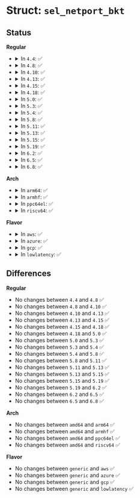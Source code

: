 # Struct: <code>sel_netport_bkt</code>

## Status
<b>Regular</b>
<ul>
<li>
<details>
<summary>In <code>4.4</code>: ✅</summary>

```c
struct sel_netport_bkt {
    int size;
    struct list_head list;
};
```
</details>
</li>
<li>
<details>
<summary>In <code>4.8</code>: ✅</summary>

```c
struct sel_netport_bkt {
    int size;
    struct list_head list;
};
```
</details>
</li>
<li>
<details>
<summary>In <code>4.10</code>: ✅</summary>

```c
struct sel_netport_bkt {
    int size;
    struct list_head list;
};
```
</details>
</li>
<li>
<details>
<summary>In <code>4.13</code>: ✅</summary>

```c
struct sel_netport_bkt {
    int size;
    struct list_head list;
};
```
</details>
</li>
<li>
<details>
<summary>In <code>4.15</code>: ✅</summary>

```c
struct sel_netport_bkt {
    int size;
    struct list_head list;
};
```
</details>
</li>
<li>
<details>
<summary>In <code>4.18</code>: ✅</summary>

```c
struct sel_netport_bkt {
    int size;
    struct list_head list;
};
```
</details>
</li>
<li>
<details>
<summary>In <code>5.0</code>: ✅</summary>

```c
struct sel_netport_bkt {
    int size;
    struct list_head list;
};
```
</details>
</li>
<li>
<details>
<summary>In <code>5.3</code>: ✅</summary>

```c
struct sel_netport_bkt {
    int size;
    struct list_head list;
};
```
</details>
</li>
<li>
<details>
<summary>In <code>5.4</code>: ✅</summary>

```c
struct sel_netport_bkt {
    int size;
    struct list_head list;
};
```
</details>
</li>
<li>
<details>
<summary>In <code>5.8</code>: ✅</summary>

```c
struct sel_netport_bkt {
    int size;
    struct list_head list;
};
```
</details>
</li>
<li>
<details>
<summary>In <code>5.11</code>: ✅</summary>

```c
struct sel_netport_bkt {
    int size;
    struct list_head list;
};
```
</details>
</li>
<li>
<details>
<summary>In <code>5.13</code>: ✅</summary>

```c
struct sel_netport_bkt {
    int size;
    struct list_head list;
};
```
</details>
</li>
<li>
<details>
<summary>In <code>5.15</code>: ✅</summary>

```c
struct sel_netport_bkt {
    int size;
    struct list_head list;
};
```
</details>
</li>
<li>
<details>
<summary>In <code>5.19</code>: ✅</summary>

```c
struct sel_netport_bkt {
    int size;
    struct list_head list;
};
```
</details>
</li>
<li>
<details>
<summary>In <code>6.2</code>: ✅</summary>

```c
struct sel_netport_bkt {
    int size;
    struct list_head list;
};
```
</details>
</li>
<li>
<details>
<summary>In <code>6.5</code>: ✅</summary>

```c
struct sel_netport_bkt {
    int size;
    struct list_head list;
};
```
</details>
</li>
<li>
<details>
<summary>In <code>6.8</code>: ✅</summary>

```c
struct sel_netport_bkt {
    int size;
    struct list_head list;
};
```
</details>
</li>
</ul>
<b>Arch</b>
<ul>
<li>
<details>
<summary>In <code>arm64</code>: ✅</summary>

```c
struct sel_netport_bkt {
    int size;
    struct list_head list;
};
```
</details>
</li>
<li>
<details>
<summary>In <code>armhf</code>: ✅</summary>

```c
struct sel_netport_bkt {
    int size;
    struct list_head list;
};
```
</details>
</li>
<li>
<details>
<summary>In <code>ppc64el</code>: ✅</summary>

```c
struct sel_netport_bkt {
    int size;
    struct list_head list;
};
```
</details>
</li>
<li>
<details>
<summary>In <code>riscv64</code>: ✅</summary>

```c
struct sel_netport_bkt {
    int size;
    struct list_head list;
};
```
</details>
</li>
</ul>
<b>Flavor</b>
<ul>
<li>
<details>
<summary>In <code>aws</code>: ✅</summary>

```c
struct sel_netport_bkt {
    int size;
    struct list_head list;
};
```
</details>
</li>
<li>
<details>
<summary>In <code>azure</code>: ✅</summary>

```c
struct sel_netport_bkt {
    int size;
    struct list_head list;
};
```
</details>
</li>
<li>
<details>
<summary>In <code>gcp</code>: ✅</summary>

```c
struct sel_netport_bkt {
    int size;
    struct list_head list;
};
```
</details>
</li>
<li>
<details>
<summary>In <code>lowlatency</code>: ✅</summary>

```c
struct sel_netport_bkt {
    int size;
    struct list_head list;
};
```
</details>
</li>
</ul>

## Differences
<b>Regular</b>
<ul>
<li>
No changes between <code>4.4</code> and <code>4.8</code> ✅
</li>
<li>
No changes between <code>4.8</code> and <code>4.10</code> ✅
</li>
<li>
No changes between <code>4.10</code> and <code>4.13</code> ✅
</li>
<li>
No changes between <code>4.13</code> and <code>4.15</code> ✅
</li>
<li>
No changes between <code>4.15</code> and <code>4.18</code> ✅
</li>
<li>
No changes between <code>4.18</code> and <code>5.0</code> ✅
</li>
<li>
No changes between <code>5.0</code> and <code>5.3</code> ✅
</li>
<li>
No changes between <code>5.3</code> and <code>5.4</code> ✅
</li>
<li>
No changes between <code>5.4</code> and <code>5.8</code> ✅
</li>
<li>
No changes between <code>5.8</code> and <code>5.11</code> ✅
</li>
<li>
No changes between <code>5.11</code> and <code>5.13</code> ✅
</li>
<li>
No changes between <code>5.13</code> and <code>5.15</code> ✅
</li>
<li>
No changes between <code>5.15</code> and <code>5.19</code> ✅
</li>
<li>
No changes between <code>5.19</code> and <code>6.2</code> ✅
</li>
<li>
No changes between <code>6.2</code> and <code>6.5</code> ✅
</li>
<li>
No changes between <code>6.5</code> and <code>6.8</code> ✅
</li>
</ul>
<b>Arch</b>
<ul>
<li>
No changes between <code>amd64</code> and <code>arm64</code> ✅
</li>
<li>
No changes between <code>amd64</code> and <code>armhf</code> ✅
</li>
<li>
No changes between <code>amd64</code> and <code>ppc64el</code> ✅
</li>
<li>
No changes between <code>amd64</code> and <code>riscv64</code> ✅
</li>
</ul>
<b>Flavor</b>
<ul>
<li>
No changes between <code>generic</code> and <code>aws</code> ✅
</li>
<li>
No changes between <code>generic</code> and <code>azure</code> ✅
</li>
<li>
No changes between <code>generic</code> and <code>gcp</code> ✅
</li>
<li>
No changes between <code>generic</code> and <code>lowlatency</code> ✅
</li>
</ul>
